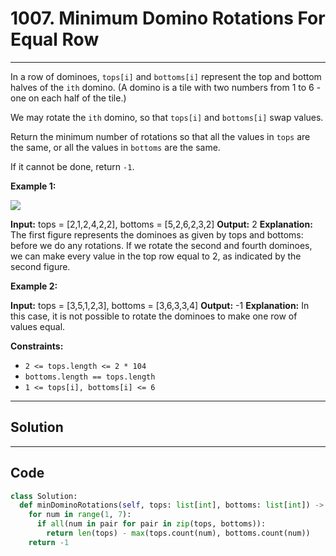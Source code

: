 # 1007. Minimum Domino Rotations For Equal Row

---

In a row of dominoes, `tops[i]` and `bottoms[i]` represent the top and bottom halves of the `ith` domino. (A domino is a tile with two numbers from 1 to 6 - one on each half of the tile.)

We may rotate the `ith` domino, so that `tops[i]` and `bottoms[i]` swap values.

Return the minimum number of rotations so that all the values in `tops` are the same, or all the values in `bottoms` are the same.

If it cannot be done, return `-1`.

 

**Example 1:**

![](https://assets.leetcode.com/uploads/2021/05/14/domino.png)


**Input:** tops = [2,1,2,4,2,2], bottoms = [5,2,6,2,3,2]
**Output:** 2
**Explanation:** 
The first figure represents the dominoes as given by tops and bottoms: before we do any rotations.
If we rotate the second and fourth dominoes, we can make every value in the top row equal to 2, as indicated by the second figure.


**Example 2:**


**Input:** tops = [3,5,1,2,3], bottoms = [3,6,3,3,4]
**Output:** -1
**Explanation:** 
In this case, it is not possible to rotate the dominoes to make one row of values equal.


 

**Constraints:**

  * `2 <= tops.length <= 2 * 104`
  * `bottoms.length == tops.length`
  * `1 <= tops[i], bottoms[i] <= 6`

---

## Solution



---

## Code
```python
class Solution:
  def minDominoRotations(self, tops: list[int], bottoms: list[int]) -> int:
    for num in range(1, 7):
      if all(num in pair for pair in zip(tops, bottoms)):
        return len(tops) - max(tops.count(num), bottoms.count(num))
    return -1
```